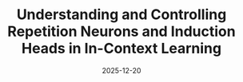 ---
title: "Understanding and Controlling Repetition Neurons and Induction Heads in In-Context Learning"
authors: Nhi Hoai Doan, <b>Tatsuya Hiraoka</b>, Kentaro Inui
collection: publications
category: conferences
date: 2025-12-20
venue: 'In International Joint Conference on Natural Language Processing & Asia-Pacific Chapter of the Association for Computational Linguistics (IJCNLP-AACL)'
paperurl: 'https://arxiv.org/abs/2507.07810'
en: 
---